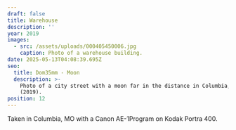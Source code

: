 ```yaml
---
draft: false
title: Warehouse
description: ''
year: 2019
images:
  - src: /assets/uploads/000405450006.jpg
    caption: Photo of a warehouse building.
date: 2025-05-13T04:08:39.695Z
seo:
  title: Dom35mm - Moon
  description: >-
    Photo of a city street with a moon far in the distance in Columbia, MO
    (2019).
position: 12
---
```


Taken in Columbia, MO with a Canon AE-1Program on Kodak Portra 400.
